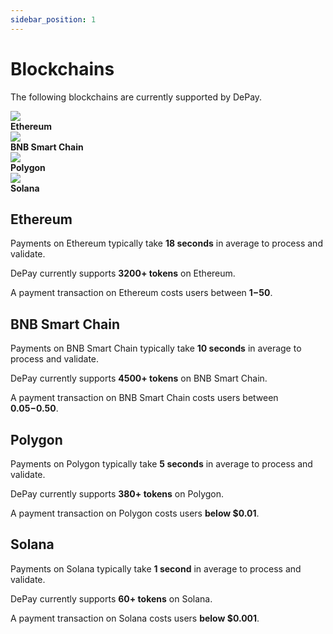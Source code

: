 ```yaml
---
sidebar_position: 1
---
```


# Blockchains

The following blockchains are currently supported by DePay.

<div className="col-12 col-md-6 pt-4">

  <div className="pb-1 pt-4">
    <div className="d-flex">
      <div className="text-center position-relative pe-2" style={{width: "2.3rem"}}>
        <img style={{ width: '1.8rem', height: '1.8rem', position: 'relative', top: '-0.2rem' }} src="/docs/img/blockchains/Ethereum.svg"/>
      </div>
      <div className="ps-3">
        <div className="text-light"><strong>Ethereum</strong></div>
      </div>
    </div>
  </div>

  <div className="pb-1 pt-4">
    <div className="d-flex">
      <div className="text-center position-relative pe-2" style={{width: "2.3rem"}}>
        <img style={{ width: '1.8rem', height: '1.8rem', position: 'relative', top: '-0.2rem' }} src="/docs/img/blockchains/BSC.svg"/>
      </div>
      <div className="ps-3">
        <div className="text-light"><strong>BNB Smart Chain</strong></div>
      </div>
    </div>
  </div>

  <div className="pb-1 pt-4">
    <div className="d-flex">
      <div className="text-center position-relative pe-2" style={{width: "2.3rem"}}>
        <img style={{ width: '1.8rem', height: '1.8rem', position: 'relative', top: '-0.2rem' }} src="/docs/img/blockchains/Polygon.svg"/>
      </div>
      <div className="ps-3">
        <div className="text-light"><strong>Polygon</strong></div>
      </div>
    </div>
  </div>

  <div className="pb-1 pt-4">
    <div className="d-flex">
      <div className="text-center position-relative pe-2" style={{width: "2.3rem"}}>
        <img style={{ width: '1.8rem', height: '1.8rem', position: 'relative', top: '-0.2rem' }} src="/docs/img/blockchains/Solana.svg"/>
      </div>
      <div className="ps-3">
        <div className="text-light"><strong>Solana</strong></div>
      </div>
    </div>
  </div>
</div>

## Ethereum

Payments on Ethereum typically take **18 seconds** in average to process and validate.

DePay currently supports **3200+ tokens** on Ethereum.

A payment transaction on Ethereum costs users between **$1-$50**.

## BNB Smart Chain

Payments on BNB Smart Chain typically take **10 seconds** in average to process and validate.

DePay currently supports **4500+ tokens** on BNB Smart Chain.

A payment transaction on BNB Smart Chain costs users between **$0.05-$0.50**.

## Polygon

Payments on Polygon typically take **5 seconds** in average to process and validate.

DePay currently supports **380+ tokens** on Polygon.

A payment transaction on Polygon costs users **below $0.01**.

## Solana

Payments on Solana typically take **1 second** in average to process and validate.

DePay currently supports **60+ tokens** on Solana.

A payment transaction on Solana costs users **below $0.001**.
